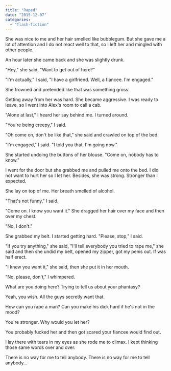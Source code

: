 ```yaml
---
title: "Raped"
date: "2015-12-07"
categories: 
  - "flash-fiction"
---
```


She was nice to me and her hair smelled like bubblegum. But she gave me a lot of attention and I do not react well to that, so I left her and mingled with other people.

An hour later she came back and she was slightly drunk.

"Hey," she said, "Want to get out of here?"

"I'm actually," I said, "I have a girlfriend. Well, a fiancee. I'm engaged."

She frowned and pretended like that was something gross.

Getting away from her was hard. She became aggressive. I was ready to leave, so I went into Alex's room to call a cab.

"Alone at last," I heard her say behind me. I turned around.

"You're being creepy," I said.

"Oh come on, don't be like that," she said and crawled on top of the bed.

"I'm engaged," I said. "I told you that. I'm going now."

She started undoing the buttons of her blouse. "Come on, nobody has to know."

I went for the door but she grabbed me and pulled me onto the bed. I did not want to hurt her so I let her. Besides, she was strong. Stronger than I expected.

She lay on top of me. Her breath smelled of alcohol.

"That's not funny," I said.

"Come on. I know you want it." She dragged her hair over my face and then over my chest.

"No, I don't."

She grabbed my belt. I started getting hard. "Please, stop," I said.

"If you try anything," she said, "I'll tell everybody you tried to rape me," she said and then she undid my belt, opened my zipper, got my penis out. If was half erect.

"I knew you want it," she said, then she put it in her mouth.

"No, please, don't," I whimpered.

What are you doing here? Trying to tell us about your phantasy?

Yeah, you wish. All the guys secretly want that.

How can you rape a man? Can you make his dick hard if he's not in the mood?

You're stronger. Why would you let her?

You probably fucked her and then got scared your fiancee would find out.

I lay there with tears in my eyes as she rode me to climax. I kept thinking those same words over and over.

There is no way for me to tell anybody. There is no way for me to tell anybody...
